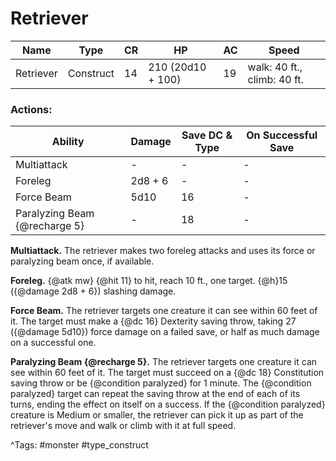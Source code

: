 # Retriever

| Name | Type | CR | HP | AC | Speed |
|------|------|----|----|----|-------|
| Retriever | Construct | 14 | 210 (20d10 + 100) | 19 | walk: 40 ft., climb: 40 ft. |

### Actions:

| Ability | Damage | Save DC & Type | On Successful Save |
|---------|--------|----------------|--------------------|
| Multiattack | - | - | - |
| Foreleg | 2d8 + 6 | - | - |
| Force Beam | 5d10 | 16 | - |
| Paralyzing Beam {@recharge 5} | - | 18 | - |


**Multiattack.** The retriever makes two foreleg attacks and uses its force or paralyzing beam once, if available.

**Foreleg.** {@atk mw} {@hit 11} to hit, reach 10 ft., one target. {@h}15 ({@damage 2d8 + 6}) slashing damage.

**Force Beam.** The retriever targets one creature it can see within 60 feet of it. The target must make a {@dc 16} Dexterity saving throw, taking 27 ({@damage 5d10}) force damage on a failed save, or half as much damage on a successful one.

**Paralyzing Beam {@recharge 5}.** The retriever targets one creature it can see within 60 feet of it. The target must succeed on a {@dc 18} Constitution saving throw or be {@condition paralyzed} for 1 minute. The {@condition paralyzed} target can repeat the saving throw at the end of each of its turns, ending the effect on itself on a success. If the {@condition paralyzed} creature is Medium or smaller, the retriever can pick it up as part of the retriever's move and walk or climb with it at full speed.

^Tags: #monster #type_construct